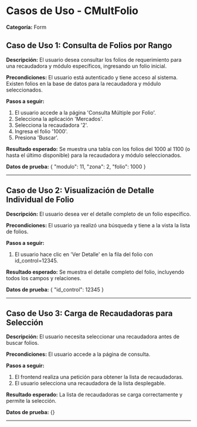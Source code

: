 # Casos de Uso - CMultFolio

**Categoría:** Form

## Caso de Uso 1: Consulta de Folios por Rango

**Descripción:** El usuario desea consultar los folios de requerimiento para una recaudadora y módulo específicos, ingresando un folio inicial.

**Precondiciones:**
El usuario está autenticado y tiene acceso al sistema. Existen folios en la base de datos para la recaudadora y módulo seleccionados.

**Pasos a seguir:**
1. El usuario accede a la página 'Consulta Múltiple por Folio'.
2. Selecciona la aplicación 'Mercados'.
3. Selecciona la recaudadora '2'.
4. Ingresa el folio '1000'.
5. Presiona 'Buscar'.

**Resultado esperado:**
Se muestra una tabla con los folios del 1000 al 1100 (o hasta el último disponible) para la recaudadora y módulo seleccionados.

**Datos de prueba:**
{ "modulo": 11, "zona": 2, "folio": 1000 }

---

## Caso de Uso 2: Visualización de Detalle Individual de Folio

**Descripción:** El usuario desea ver el detalle completo de un folio específico.

**Precondiciones:**
El usuario ya realizó una búsqueda y tiene a la vista la lista de folios.

**Pasos a seguir:**
1. El usuario hace clic en 'Ver Detalle' en la fila del folio con id_control=12345.

**Resultado esperado:**
Se muestra el detalle completo del folio, incluyendo todos los campos y relaciones.

**Datos de prueba:**
{ "id_control": 12345 }

---

## Caso de Uso 3: Carga de Recaudadoras para Selección

**Descripción:** El usuario necesita seleccionar una recaudadora antes de buscar folios.

**Precondiciones:**
El usuario accede a la página de consulta.

**Pasos a seguir:**
1. El frontend realiza una petición para obtener la lista de recaudadoras.
2. El usuario selecciona una recaudadora de la lista desplegable.

**Resultado esperado:**
La lista de recaudadoras se carga correctamente y permite la selección.

**Datos de prueba:**
{}

---

